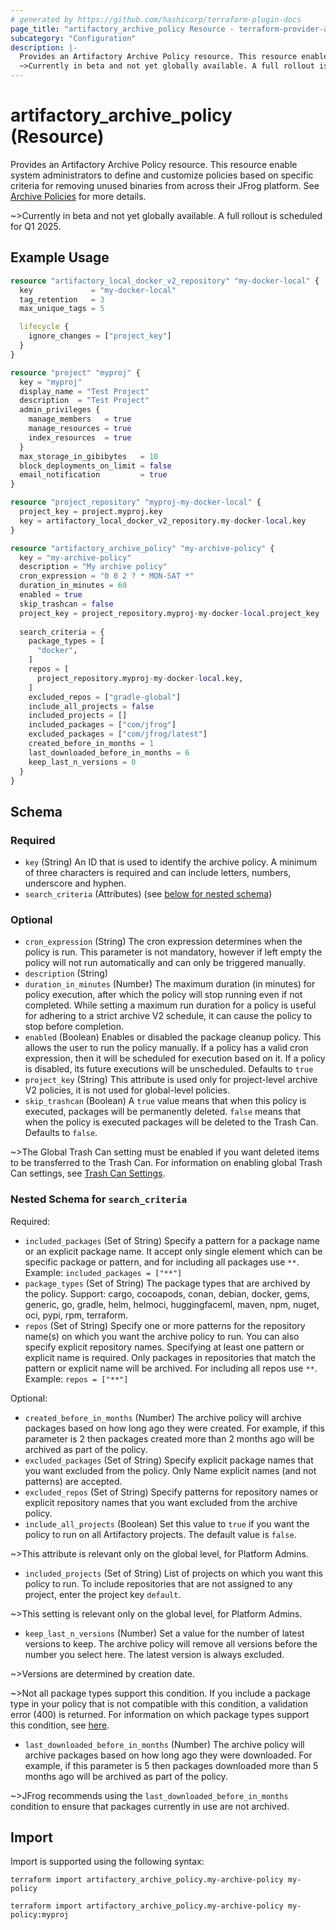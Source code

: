 ```yaml
---
# generated by https://github.com/hashicorp/terraform-plugin-docs
page_title: "artifactory_archive_policy Resource - terraform-provider-artifactory"
subcategory: "Configuration"
description: |-
  Provides an Artifactory Archive Policy resource. This resource enable system administrators to define and customize policies based on specific criteria for removing unused binaries from across their JFrog platform. See Archive Policies https://jfrog.com/help/r/jfrog-platform-administration-documentation/retention-policies for more details.
  ~>Currently in beta and not yet globally available. A full rollout is scheduled for Q1 2025.
---
```


# artifactory_archive_policy (Resource)

Provides an Artifactory Archive Policy resource. This resource enable system administrators to define and customize policies based on specific criteria for removing unused binaries from across their JFrog platform. See [Archive Policies](https://jfrog.com/help/r/jfrog-platform-administration-documentation/retention-policies) for more details.

~>Currently in beta and not yet globally available. A full rollout is scheduled for Q1 2025.

## Example Usage

```terraform
resource "artifactory_local_docker_v2_repository" "my-docker-local" {
  key             = "my-docker-local"
  tag_retention   = 3
  max_unique_tags = 5

  lifecycle {
    ignore_changes = ["project_key"]
  }
}

resource "project" "myproj" {
  key = "myproj"
  display_name = "Test Project"
  description  = "Test Project"
  admin_privileges {
    manage_members   = true
    manage_resources = true
    index_resources  = true
  }
  max_storage_in_gibibytes   = 10
  block_deployments_on_limit = false
  email_notification         = true
}

resource "project_repository" "myproj-my-docker-local" {
  project_key = project.myproj.key
  key = artifactory_local_docker_v2_repository.my-docker-local.key
}

resource "artifactory_archive_policy" "my-archive-policy" {
  key = "my-archive-policy"
  description = "My archive policy"
  cron_expression = "0 0 2 ? * MON-SAT *"
  duration_in_minutes = 60
  enabled = true
  skip_trashcan = false
  project_key = project_repository.myproj-my-docker-local.project_key
  
  search_criteria = {
    package_types = [
      "docker",
    ]
    repos = [
      project_repository.myproj-my-docker-local.key,
    ]
    excluded_repos = ["gradle-global"]
    include_all_projects = false
    included_projects = []
    included_packages = ["com/jfrog"]
    excluded_packages = ["com/jfrog/latest"]
    created_before_in_months = 1
    last_downloaded_before_in_months = 6
    keep_last_n_versions = 0
  }
}
```

<!-- schema generated by tfplugindocs -->
## Schema

### Required

- `key` (String) An ID that is used to identify the archive policy. A minimum of three characters is required and can include letters, numbers, underscore and hyphen.
- `search_criteria` (Attributes) (see [below for nested schema](#nestedatt--search_criteria))

### Optional

- `cron_expression` (String) The cron expression determines when the policy is run. This parameter is not mandatory, however if left empty the policy will not run automatically and can only be triggered manually.
- `description` (String)
- `duration_in_minutes` (Number) The maximum duration (in minutes) for policy execution, after which the policy will stop running even if not completed. While setting a maximum run duration for a policy is useful for adhering to a strict archive V2 schedule, it can cause the policy to stop before completion.
- `enabled` (Boolean) Enables or disabled the package cleanup policy. This allows the user to run the policy manually. If a policy has a valid cron expression, then it will be scheduled for execution based on it. If a policy is disabled, its future executions will be unscheduled. Defaults to `true`
- `project_key` (String) This attribute is used only for project-level archive V2 policies, it is not used for global-level policies.
- `skip_trashcan` (Boolean) A `true` value means that when this policy is executed, packages will be permanently deleted. `false` means that when the policy is executed packages will be deleted to the Trash Can. Defaults to `false`.

~>The Global Trash Can setting must be enabled if you want deleted items to be transferred to the Trash Can. For information on enabling global Trash Can settings, see [Trash Can Settings](https://jfrog.com/help/r/jfrog-artifactory-documentation/trash-can-settings).

<a id="nestedatt--search_criteria"></a>
### Nested Schema for `search_criteria`

Required:

- `included_packages` (Set of String) Specify a pattern for a package name or an explicit package name. It accept only single element which can be specific package or pattern, and for including all packages use `**`. Example: `included_packages = ["**"]`
- `package_types` (Set of String) The package types that are archived by the policy. Support: cargo, cocoapods, conan, debian, docker, gems, generic, go, gradle, helm, helmoci, huggingfaceml, maven, npm, nuget, oci, pypi, rpm, terraform.
- `repos` (Set of String) Specify one or more patterns for the repository name(s) on which you want the archive policy to run. You can also specify explicit repository names. Specifying at least one pattern or explicit name is required. Only packages in repositories that match the pattern or explicit name will be archived. For including all repos use `**`. Example: `repos = ["**"]`

Optional:

- `created_before_in_months` (Number) The archive policy will archive packages based on how long ago they were created. For example, if this parameter is 2 then packages created more than 2 months ago will be archived as part of the policy.
- `excluded_packages` (Set of String) Specify explicit package names that you want excluded from the policy. Only Name explicit names (and not patterns) are accepted.
- `excluded_repos` (Set of String) Specify patterns for repository names or explicit repository names that you want excluded from the archive policy.
- `include_all_projects` (Boolean) Set this value to `true` if you want the policy to run on all Artifactory projects. The default value is `false`.

~>This attribute is relevant only on the global level, for Platform Admins.
- `included_projects` (Set of String) List of projects on which you want this policy to run. To include repositories that are not assigned to any project, enter the project key `default`.

~>This setting is relevant only on the global level, for Platform Admins.
- `keep_last_n_versions` (Number) Set a value for the number of latest versions to keep. The archive policy will remove all versions before the number you select here. The latest version is always excluded.

~>Versions are determined by creation date.

~>Not all package types support this condition. If you include a package type in your policy that is not compatible with this condition, a validation error (400) is returned. For information on which package types support this condition, see [here]().
- `last_downloaded_before_in_months` (Number) The archive policy will archive packages based on how long ago they were downloaded. For example, if this parameter is 5 then packages downloaded more than 5 months ago will be archived as part of the policy.

~>JFrog recommends using the `last_downloaded_before_in_months` condition to ensure that packages currently in use are not archived.

## Import

Import is supported using the following syntax:

```shell
terraform import artifactory_archive_policy.my-archive-policy my-policy

terraform import artifactory_archive_policy.my-archive-policy my-policy:myproj
```
